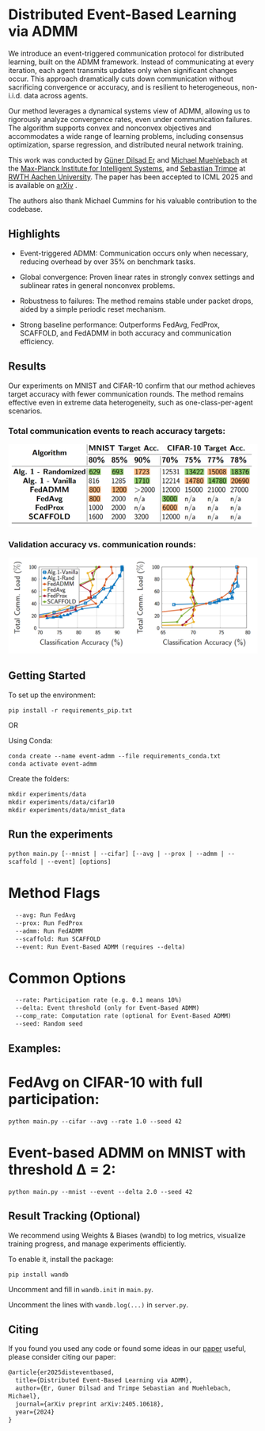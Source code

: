 # Distributed Event-Based Learning via ADMM
We introduce an event-triggered communication protocol for distributed learning, built on the ADMM framework. Instead of communicating at every iteration, each agent transmits updates only when significant changes occur. This approach dramatically cuts down communication without sacrificing convergence or accuracy, and is resilient to heterogeneous, non-i.i.d. data across agents.

Our method leverages a dynamical systems view of ADMM, allowing us to rigorously analyze convergence rates, even under communication failures. The algorithm supports convex and nonconvex objectives and accommodates a wide range of learning problems, including consensus optimization, sparse regression, and distributed neural network training.

This work was conducted by [Güner Dilsad Er](https://guner-dilsad-er.github.io/) and  [Michael Muehlebach](https://sites.google.com/view/mmuehlebach/) at the [Max-Planck Institute for Intelligent Systems](https://is.mpg.de/lds/), and [Sebastian Trimpe](https://www.dsme.rwth-aachen.de/cms/dsme/das-institut/team/~jlolt/prof-sebastian-trimpe/?allou=1) at [RWTH Aachen University](https://www.dsme.rwth-aachen.de/cms/~ibtrg/DSME/). The paper has been accepted to ICML 2025 and is available on [arXiv](https://arxiv.org/abs/2405.10618) .

The authors also thank Michael Cummins for his valuable contribution to the codebase.

## Highlights

  - Event-triggered ADMM: Communication occurs only when necessary, reducing overhead by over 35% on benchmark tasks.

  - Global convergence: Proven linear rates in strongly convex settings and sublinear rates in general nonconvex problems.

  - Robustness to failures: The method remains stable under packet drops, aided by a simple periodic reset mechanism.

  - Strong baseline performance: Outperforms FedAvg, FedProx, SCAFFOLD, and FedADMM in both accuracy and communication efficiency.

## Results
Our experiments on MNIST and CIFAR-10 confirm that our method achieves target accuracy with fewer communication rounds. The method remains effective even in extreme data heterogeneity, such as one-class-per-agent scenarios.

### Total communication events to reach accuracy targets:
![Table Results](assets/table.png)

### Validation accuracy vs. communication rounds:
![Graph Results](assets/mnist_cifar.png)

## Getting Started

To set up the environment:
```
pip install -r requirements_pip.txt
```
OR

Using Conda:
```
conda create --name event-admm --file requirements_conda.txt
conda activate event-admm
```
Create the folders:
```
mkdir experiments/data
mkdir experiments/data/cifar10
mkdir experiments/data/mnist_data
```

## Run the experiments
```
python main.py [--mnist | --cifar] [--avg | --prox | --admm | --scaffold | --event] [options]
```
# Method Flags
```
  --avg: Run FedAvg
  --prox: Run FedProx
  --admm: Run FedADMM
  --scaffold: Run SCAFFOLD
  --event: Run Event-Based ADMM (requires --delta)
```

# Common Options
```
  --rate: Participation rate (e.g. 0.1 means 10%)
  --delta: Event threshold (only for Event-Based ADMM)
  --comp_rate: Computation rate (optional for Event-Based ADMM)
  --seed: Random seed
```

## Examples:

# FedAvg on CIFAR-10 with full participation:

```
python main.py --cifar --avg --rate 1.0 --seed 42
```

# Event-based ADMM on MNIST with threshold Δ = 2:

```
python main.py --mnist --event --delta 2.0 --seed 42
```

## Result Tracking (Optional)

We recommend using Weights & Biases (wandb) to log metrics, visualize training progress, and manage experiments efficiently.

To enable it, install the package:
```
pip install wandb
```
Uncomment and fill in ```wandb.init``` in ```main.py```.

Uncomment the lines with ```wandb.log(...)``` in ```server.py```.

## Citing

If you found you used any code or found some ideas in our [paper](https://arxiv.org/abs/2405.10618) useful, please consider citing our paper:
```
@article{er2025disteventbased,
  title={Distributed Event-Based Learning via ADMM},
  author={Er, Guner Dilsad and Trimpe Sebastian and Muehlebach, Michael},
  journal={arXiv preprint arXiv:2405.10618},
  year={2024}
}
```





